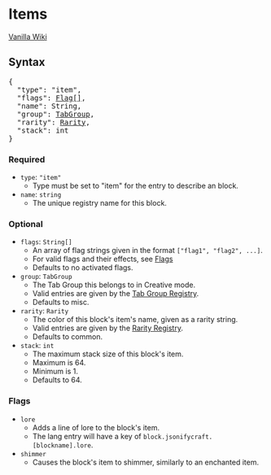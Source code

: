 # Items

<a href="https://minecraft.gamepedia.com/Item" target="_blank">Vanilla Wiki</a>

## Syntax

<pre class="styledpre">
{
  "type": "item",
  "flags": <a href="./../items#flags">Flag[]</a>,
  "name": String,
  "group": <a href="./../registries#tabgroup">TabGroup</a>,
  "rarity": <a href="./../registries#rarity">Rarity</a>,
  "stack": int
}
</pre>

### Required

* `type`: `"item"`
    * Type must be set to "item" for the entry to describe an block.
* `name`: `string`
    * The unique registry name for this block.

### Optional

* `flags`: `String[]`
    * An array of flag strings given in the format `["flag1", "flag2", ...]`.
    * For valid flags and their effects, see [Flags](./#flags)
    * Defaults to no activated flags.
* `group`: `TabGroup`
    * The Tab Group this belongs to in Creative mode.
    * Valid entries are given by the [Tab Group Registry](./../registries#tab-group).
    * Defaults to misc.
* `rarity`: `Rarity`
    * The color of this block's item's name, given as a rarity string.
    * Valid entries are given by the [Rarity Registry](./../registries#rarity).
    * Defaults to common.
* `stack`: `int`
    * The maximum stack size of this block's item.
    * Maximum is 64.
    * Minimum is 1.
    * Defaults to 64.

### Flags
* `lore`
    * Adds a line of lore to the block's item.
    * The lang entry will have a key of `block.jsonifycraft.[blockname].lore`.
* `shimmer`
    * Causes the block's item to shimmer, similarly to an enchanted item.
